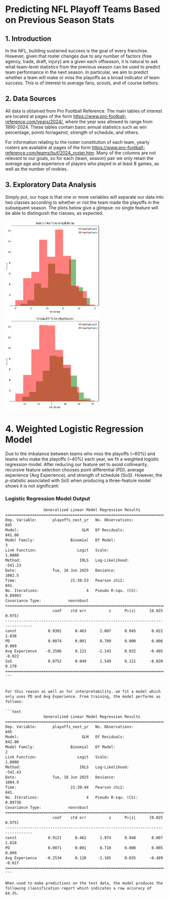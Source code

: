 # **Predicting NFL Playoff Teams Based on Previous Season Stats**

## 1. Introduction

In the NFL, building sustained success is the goal of every franchise. However, given that roster changes due to any number of factors (free agency, trade, draft, injury) are a given each offseason, it is natural to ask what team-level statistics from the previous season can be used to predict team performance in the next season. In particular, we aim to predict whether a team will make or miss the playoffs as a broad indicator of team success. This is of interest to average fans, scouts, and of course bettors.

## 2. Data Sources

All data is obtained from Pro Football Reference. The main tables of interest are located at pages of the form https://www.pro-football-reference.com/years/2024/, where the year was allowed to range from 1990-2024. These tables contain basic annual statistics such as win percentage, points for/against, strength of schedule, and others.

For information relating to the roster constitution of each team, yearly rosters are available at pages of the form https://www.pro-football-reference.com/teams/buf/2024_roster.htm. Many of the columns are not relevant to our goals, so for each (team, season) pair we only retain the average age and experience of players who played in at least 8 games, as well as the number of rookies.

## 3. Exploratory Data Analysis

Simply put, our hope is that one or more variables will separate our data into two classes according to whether or not the team made the playoffs in the subsequent season. The plots below give a glimpse: no single feature will be able to distinguish the classes, as expected.

<p float="left">
  <img src="https://github.com/crdurham/nfl_playoff_predictor/blob/main/images/win_percent_to_playoffs.png" width="300" height="300">
  <img src="https://github.com/crdurham/nfl_playoff_predictor/blob/main/images/pd_to_playoffs.png" width="300" height="300">

</p>

# 4. Weighted Logistic Regression Model

Due to the imbalance between teams who miss the playoffs (~60%) and teams who make the playoffs (~40%) each year, we fit a weighted logistic regression model. After reducing our feature set to avoid collinearity, recursive feature selection chooses point differential (PD), average experience (Avg Experience), and strength of schedule (SoS). However, the $p$-statistic associated with SoS when producing a three-feature model shows it is not significant:

### Logistic Regression Model Output

```text
                 Generalized Linear Model Regression Results                  
==============================================================================
Dep. Variable:       playoffs_next_yr   No. Observations:                  845
Model:                            GLM   Df Residuals:                   841.00
Model Family:                Binomial   Df Model:                            3
Link Function:                  Logit   Scale:                          1.0000
Method:                          IRLS   Log-Likelihood:                -541.23
Date:                Tue, 10 Jun 2025   Deviance:                       1082.5
Time:                        21:30:53   Pearson chi2:                     841.
No. Iterations:                     4   Pseudo R-squ. (CS):            0.09993
Covariance Type:            nonrobust                                         
==================================================================================
                     coef    std err          z      P>|z|      [0.025      0.975]
----------------------------------------------------------------------------------
const              0.9301      0.463      2.007      0.045       0.022       1.838
PD                 0.0074      0.001      8.789      0.000       0.006       0.009
Avg Experience    -0.2586      0.121     -2.143      0.032      -0.495      -0.022
SoS                0.0752      0.049      1.549      0.121      -0.020       0.170
==================================================================================
'''


For this reason as well as for interpretability, we fit a model which only uses PD and Avg Experience. From training, the model performs as follows:

```text
                 Generalized Linear Model Regression Results                  
==============================================================================
Dep. Variable:       playoffs_next_yr   No. Observations:                  845
Model:                            GLM   Df Residuals:                   842.00
Model Family:                Binomial   Df Model:                            2
Link Function:                  Logit   Scale:                          1.0000
Method:                          IRLS   Log-Likelihood:                -542.43
Date:                Tue, 10 Jun 2025   Deviance:                       1084.9
Time:                        21:30:44   Pearson chi2:                     841.
No. Iterations:                     4   Pseudo R-squ. (CS):            0.09736
Covariance Type:            nonrobust                                         
==================================================================================
                     coef    std err          z      P>|z|      [0.025      0.975]
----------------------------------------------------------------------------------
const              0.9121      0.462      1.974      0.048       0.007       1.818
PD                 0.0071      0.001      8.710      0.000       0.005       0.009
Avg Experience    -0.2534      0.120     -2.105      0.035      -0.489      -0.017
==================================================================================
'''

When used to make predictions on the test data, the model produces the following classification report which indicates a raw accuracy of 64.2%.

